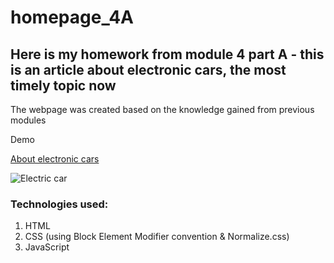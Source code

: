 # homepage_4A
## Here is my homework from module 4 part A - this is an article about electronic cars, the most timely topic now

The webpage was created based on the knowledge gained from previous modules

Demo

[About electronic cars](https://parvinaodinaeva.github.io/homepage_4A/)

![Electric car](https://i.postimg.cc/L530sBn6/electric-car.jpg)

### Technologies used:
1. HTML
1. CSS (using Block Element Modifier convention & Normalize.css)
1. JavaScript
